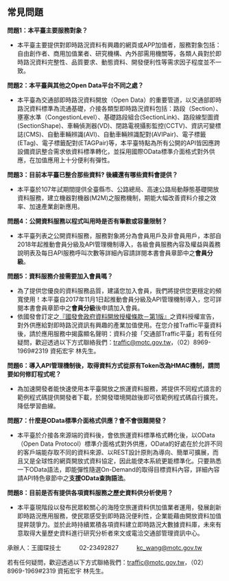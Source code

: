 ## 常見問題

**問題1：本平臺主要服務對象？**
- 本平臺主要提供對即時路況資料有興趣的網頁或APP加值者，服務對象包括：自由創作者、商用加值業者、研究機構、內外部需用機關等，各類人員對於即時路況資料完整性、品質要求、動態資料、開發便利性等需求因子程度並不一致。

**問題2：本平臺與其他之Open Data平台不同之處？**
- 本平臺為交通部即時路況資料開放（Open Data）的重要管道，以交通部即時路況資料標準為流通基礎，介接各類型即時路況資料包括：路段（Section）、壅塞水準（CongestionLevel）、基礎路段組合(SectionLink)、路段線型圖資(SectionShape)、車輛偵測器(VD)、閉路電視攝影監控(CCTV)、資訊可變標誌(CMS)、自動車輛辨識(AVI)、自動車輛辨識配對(AVIPair)、電子標籤(ETag)、電子標籤配對(ETAGPair)等，本平臺特點為所有公開的API皆因應跨設備資訊整合需求依資料標準轉化，並採用國際OData標準介面格式對外供應，在加值應用上十分便利有彈性。

**問題3：目前本平臺已整合那些資料? 後續還有哪些資料會提供？**
- 本平臺於107年試期間提供全臺縣市、公路總局、高速公路局動靜態基礎開放資料服務，建立機器對機器(M2M)之服務機制，期能大幅改善資料介接之效率、加速產業創新應用。

**問題4：公開資料服務以程式叫用時是否有筆數或容量限制？**
- 本平臺列表之公開資料服務，服務對象將分為會員用戶及非會員用戶，本部自2018年起推動會員分級及API管理機制導入，各級會員服務內容及權益與義務說明表及每日API服務呼叫次數等詳細內容請詳閱本書會員章節中之**會員分級**。

**問題5：資料服務介接需要加入會員嗎？**
- 為了提供您優良的資料服務品質，建議您加入會員，我們將提供您更穩定的頻寬使用！本平臺自2017年11月1日起推動會員分級及API管理機制導入，您可詳閱本書會員章節中之**會員分級**後申請加入會員。
- 依國發會訂定之<a href="https://data.gov.tw/license">『國發會政府資料開放授權條款－第1版』</a>之資料授權宣告，對外供應給對即時路況資訊有興趣的產業加值使用。在您介接Traffic平臺資料後，請於應用服務中揭露顯名聲明：資料介接「交通部Traffic平臺」若有任何疑問，歡迎透過以下方式聯絡我們：traffic@motc.gov.tw，（02）8969-1969#2319 資拓宏宇 林先生。

**問題6：導入API管理機制後，取得資料方式從原有Token改為HMAC機制，請問要如何修訂程式呢？**
- 為加速開發者能快速使用本平臺開放之旅運資料服務，將提供不同程式語言的範例程式碼提供開發者下載，於開發環境開啟後即可依範例程式碼自行擴充，降低學習曲線。

**問題7：什麼是OData標準介面格式供應？會不會很難開發？** 
- 本平臺於介接各來源端的資料後，會依旅運資料標準格式轉化後，以OData（Open Data Protocol）標準介面格式對外供應，OData的好處在於允許不同的客戶端能存取不同的資料來源、以REST設計原則為導向、簡單可擴展，而且又是全球性的網頁開放式資料協定，因此能使本系統更能標準化。只要熟悉一下OData語法，即能彈性隨選On-Demand的取得目標資料內容，詳細內容請API特色章節中之**支援OData查詢語法**。

**問題8：目前是否有提供各項資料服務之歷史資料供分析使用？**
-  本平臺現階段以發布民眾較關心的海陸空旅運資料供加值業者運用，發展創新即時路況應用服務，使民眾感受到即時路況便利性，企業能藉由開放資料加值提昇競爭力。並於此時持續累積各項資料建立即時路況大數據資料庫，未來有意取得大量歷史資料進行研究分析者來文或電洽交通部管理資訊中心。 

承辦人：王國琛技士　　　02-23492827　　　kc_wang@motc.gov.tw
      
      
若有任何疑問，歡迎透過以下方式聯絡我們：traffic@motc.gov.tw，（02）8969-1969#2319 資拓宏宇 林先生。
